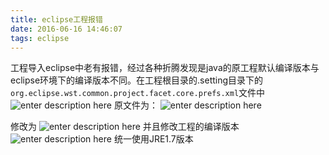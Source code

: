 ```yaml
---
title: eclipse工程报错
date: 2016-06-16 14:46:07
tags: eclipse
---
```


工程导入eclipse中老有报错，经过各种折腾发现是java的原工程默认编译版本与eclipse环境下的编译版本不同。在工程根目录的.setting目录下的`org.eclipse.wst.common.project.facet.core.prefs.xml`文件中
![enter description here][1]
原文件为：
![enter description here][2]

修改为
![enter description here][3]
并且修改工程的编译版本
![enter description here][4]
统一使用JRE1.7版本

  [1]: ./images/Image%201.png "Image 1.png"
  [2]: ./images/Image%203.png "Image 3.png"
  [3]: ./images/Image%204.png "Image 4.png"
  [4]: ./images/Image%205.png "Image 5.png"